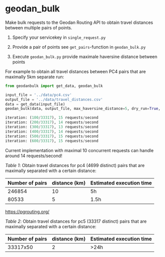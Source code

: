 # geodan_bulk
Make bulk requests to the Geodan Routing API to obtain travel distances between multiple pairs of points. 

1. Specify your servicekey in `single_request.py`

1. Provide a pair of points see `get_pairs`-function in `geodan_bulk.py` 

1. Execute `geodan_bulk.py` provide maximale haversine distance between points 

For example to obtain all travel distances between PC4 pairs that are maximally 5km separate run: 

```python
from geodanbulk import get_data, geodan_bulk

input_file = '../data/pc4.csv'
output_file = '../data/travel_distances.csv'
data = get_data(input_file)
geodan_bulk(data, output_file, max_haversine_distance=5, dry_run=True, verbose=False)

iteration: (100/33317), 15 requests/second
iteration: (200/33317), 14 requests/second
iteration: (300/33317), 13 requests/second
iteration: (400/33317), 14 requests/second
iteration: (500/33317), 15 requests/second
iteration: (600/33317), 15 requests/second
``` 

Current implementation with maximal 10 concurrent requests can handle around 14 requests/second!


*Table 1*: Obtain travel distances for pc4 (4699 distinct) pairs that are maximally separated with a certain distance:

| Number of pairs | distance (km) | Estimated execution time |
|--------|--------|--------|
| 246854 | 10 | 5h |
|  80533 |  5 | 1.5h |


https://pgrouting.org/


*Table 2*: Obtain travel distances for pc5 (33317 distinct) pairs that are maximally separated with a certain distance:

| Number of pairs | distance (km) | Estimated execution time |
|--------|--------|--------|
| 33317x50 | 2 | >24h |




